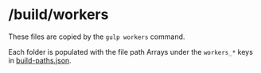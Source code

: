 # /build/workers

These files are copied by the `gulp workers` command.

Each folder is populated with the file path Arrays under the `workers_*` keys in
[build-paths.json][build-paths].

[build-paths]: ../../build-paths.json
